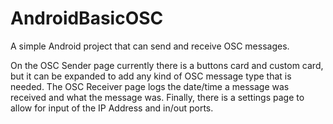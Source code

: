 # AndroidBasicOSC

A simple Android project that can send and receive OSC messages.

On the OSC Sender page currently there is a buttons card and custom card, but it can be expanded to add any kind of OSC message type that is needed. The OSC Receiver page logs the date/time a message was received and what the message was. Finally, there is a settings page to allow for input of the IP Address and in/out ports.
